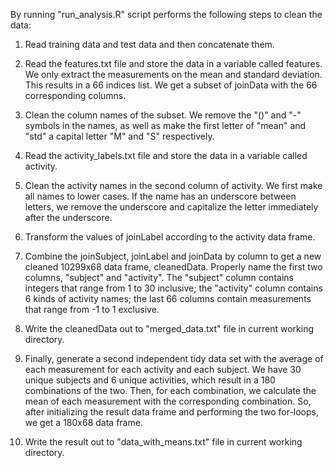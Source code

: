 By running  "run_analysis.R" script performs the following steps to clean the data:

1. Read training data and test data and then concatenate them.

2. Read the features.txt file and store the data in a variable called features. We only extract the measurements on the mean and standard deviation. This results in a 66 indices list. We get a subset of joinData with the 66 corresponding columns.

3. Clean the column names of the subset. We remove the "()" and "-" symbols in the names, as well as make the first letter of "mean" and "std" a capital letter "M" and "S" respectively.

4. Read the activity_labels.txt file and store the data in a variable called activity.

5. Clean the activity names in the second column of activity. We first make all names to lower cases. If the name has an underscore between letters, we remove the underscore and capitalize the letter immediately after the underscore.

6. Transform the values of joinLabel according to the activity data frame.

7. Combine the joinSubject, joinLabel and joinData by column to get a new cleaned 10299x68 data frame, cleanedData. Properly name the first two columns, "subject" and "activity". The "subject" column contains integers that range from 1 to 30 inclusive; the "activity" column contains 6 kinds of activity names; the last 66 columns contain measurements that range from -1 to 1 exclusive.

8. Write the cleanedData out to "merged_data.txt" file in current working directory.

9. Finally, generate a second independent tidy data set with the average of each measurement for each activity and each subject. We have 30 unique subjects and 6 unique activities, which result in a 180 combinations of the two. Then, for each combination, we calculate the mean of each measurement with the corresponding combination. So, after initializing the result data frame and performing the two for-loops, we get a 180x68 data frame.

10. Write the result out to "data_with_means.txt" file in current working directory.
